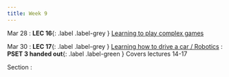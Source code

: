 ```yaml
---
title: Week 9
---
```


Mar 28
: **LEC 16**{: .label .label-grey } [Learning to play complex games](#)


Mar 30
: **LEC 17**{: .label .label-grey } [Learning how to drive a car / Robotics](#)
: **PSET 3 handed out**{: .label .label-green } Covers lectures 14-17

Section
:
